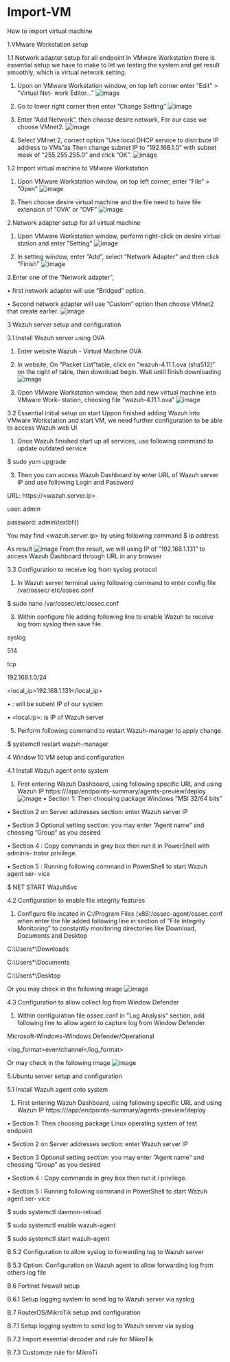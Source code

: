 # Import-VM
How to import virtual machine

1.VMware Workstation setup

  1.1 Network adapter setup for all endpoint
    In VMware Workstation there is essential setup we have to make to let we testing the system
  and get result smoothly, which is virtual network setting.
  
  1. Upon on VMware Workstation window, on top left corner enter ”Edit” > ”Virtual Net-
    work Editor...”
    ![image](https://github.com/user-attachments/assets/9c83fe2c-cf10-4925-baa0-f4b3352b0ade)

  2. Go to lower right corner then enter ”Change Setting”
  ![image](https://github.com/user-attachments/assets/70ae3ac2-8c05-41ef-8d18-6383af1aa64c)

  3. Enter ”Add Network”, then choose desire network, For our case we choose VMnet2.
    ![image](https://github.com/user-attachments/assets/d3e81bcf-2fbb-4f39-9419-1c214869c849)

  4. Select VMnet 2, correct option ”Use local DHCP service to distribute IP address to
    VMs”as
    Then change subnet IP to ”192.168.1.0” with subnet mask of ”255.255.255.0” and click
    ”OK”.
    ![image](https://github.com/user-attachments/assets/1bdf8f82-d7a7-4eb0-af54-35dfe2ccf803)

  
  1.2 Import virtual machine to VMware Workstation
  
  1. Upon VMware Workstation window, on top left corner, enter ”File” > ”Open”
  ![image](https://github.com/user-attachments/assets/78b5fa9d-adfe-4c58-9900-00a0fa84f424)

  3. Then choose desire virtual machine and the file need to have file extension of ”OVA”
    or ”OVF”
  ![image](https://github.com/user-attachments/assets/b85278de-2749-43de-bd19-8724f4871992)

2.Network adapter setup for all virtual machine

  1. Upon VMware Workstation window, perform right-click on desire virtual station and
  enter ”Setting”
![image](https://github.com/user-attachments/assets/11a82932-1b55-4f32-9d44-6911fbd26e01)

  2. In setting window, enter ”Add”, select ”Network Adapter” and then click ”Finish”
  ![image](https://github.com/user-attachments/assets/8561b148-d99b-400b-a682-039ebed2ccd7)

  3.Enter one of the ”Network adapter”,

  • first network adapter will use ”Bridged” option.

  • Second network adapter will use ”Custom” option then choose VMnet2 that create
  earlier.
  ![image](https://github.com/user-attachments/assets/5b47e567-76ec-47cc-a5a2-9bbc536b5628)

3 Wazuh server setup and configuration

  3.1 Install Wazuh server using OVA
  1. Enter website Wazuh - Virtual Machine OVA
  2. In website, On ”Packet List”table, click on ”wazuh-4.11.1.ova (sha512)” on the right
    of table, then download begin. Wait until finish downloading
    ![image](https://github.com/user-attachments/assets/d871858d-472e-450e-bee1-6d76b5d0baa1)

  3. Open VMware Workstation window, then add new virtual machine into VMware Work-
    station, choosing file ”wazuh-4.11.1.ova”
  ![image](https://github.com/user-attachments/assets/ff6c2088-c25a-4496-9650-dc6014e20de0)

3.2 Essential initial setup on start
Uppon finished adding Wazuh into VMware Workstation and start VM, we need further
configuration to be able to access Wazuh web UI

  1. Once Wazuh finished start up all services, use following command to update outdated
service

$ sudo yum upgrade

3. Then you can access Wazuh Dashboard by enter URL of Wazuh server IP and use
following Login and Password

URL: https://<wazuh.server.ip>

user: admin

password: admin\textbf{}

You may find <wazuh.server.ip> by using following command
$ ip address

As result
![image](https://github.com/user-attachments/assets/904421ac-e0c6-4e76-9693-6d70d96a9154)
From the result, we will using IP of ”192.168.1.131” to access Wazuh Dashboard
through URL in any browser

3.3 Configuration to receive log from syslog protocol

1. In Wazuh server terminal using following command to enter config file /var/ossec/
etc/ossec.conf

$ sudo nano /var/ossec/etc/ossec.conf

3. Within configure file adding following line to enable Wazuh to receive log from syslog
then save file.

<remote>
  
<connection>syslog</connection>

<port>514</port>

<protocol>tcp</protocol>

<allowed-ips>192.168.1.0/24</allowed-ips>

<local_ip>192.168.1.131</local_ip>

</remote>

• <allowed-ips>: will be subent IP of our system
  
• <local.ip>: is IP of Wazuh server

5. Perform following command to restart Wazuh-manager to apply change.

$ systemctl restart wazuh-manager

4 Window 10 VM setup and configuration

4.1 Install Wazuh agent onto system

1. First entering Wazuh Dashboard, using following specific URL and using Wazuh IP
https://<wazuh-server-ip>/app/endpoints-summary/agents-preview/deploy
![image](https://github.com/user-attachments/assets/d824b470-3edc-4a39-8f41-8c90e3e307c9)
• Section 1: Then choosing package Windows ”MSI 32/64 bits”

• Section 2 on Server addresses section: enter Wazuh server IP

• Section 3 Optional setting section: you may enter ”Agent name” and choosing
”Group” as you desired

• Section 4 : Copy commands in grey box then run it in PowerShell with adminis-
trator privilege.

• Section 5 : Running following command in PowerShell to start Wazuh agent ser-
vice

$ NET START WazuhSvc

4.2 Configuration to enable file integrity features

1. Configure file located in C:/Program Files (x86)/ossec-agent/ossec.conf when
enter the file added following line in section of ”File Integrity Monitoring” to constantly
monitoring directories like Download, Documents and Desktop

<directories realtime="yes">C:\Users\*\Downloads</directories>

<directories realtime="yes">C:\Users\*\Documents</directories>

<directories realtime="yes">C:\Users\*\Desktop</directories>

Or you may check in the following image
![image](https://github.com/user-attachments/assets/ce9ae702-e48d-4861-8fdc-39cb615d05fb)

4.3 Configuration to allow collect log from Window Defender

1. Within configuration file ossec.conf in ”Log Analysis” section, add following line to
allow agent to capture log from Window Defender

<localfile>
  
<location>Microsoft-Windows-Windows Defender/Operational</location>

<log_format>eventchannel</log_format>

</localfile>

Or may check in the following image
![image](https://github.com/user-attachments/assets/1423e5d3-d6ed-48c6-84a5-68c91e6809a6)

5.Ubuntu server setup and configuration

5.1 Install Wazuh agent onto system

1. First entering Wazuh Dashboard, using following specific URL and using Wazuh IP
https://<wazuh-server-ip>/app/endpoints-summary/agents-preview/deploy

• Section 1: Then choosing package Linux operating system of test endpoint

• Section 2 on Server addresses section: enter Wazuh server IP

• Section 3 Optional setting section: you may enter ”Agent name” and choosing
”Group” as you desired

• Section 4 : Copy commands in grey box then run it i privilege.

• Section 5 : Running following command in PowerShell to start Wazuh agent ser-
vice

$ sudo systemctl daemon-reload

$ sudo systemctl enable wazuh-agent

$ sudo systemctl start wazuh-agent

B.5.2 Configuration to allow syslog to forwarding log to Wazuh server

B.5.3 Option: Configuration on Wazuh agent to allow forwarding log from others log
file

B.6 Fortinet firewall setup

B.6.1 Setup logging system to send log to Wazuh server via syslog

B.7 RouterOS/MikroTik setup and configuration

B.7.1 Setup logging system to send log to Wazuh server via syslog

B.7.2 Import essential decoder and rule for MikroTik

B.7.3 Customize rule for MikroTi
